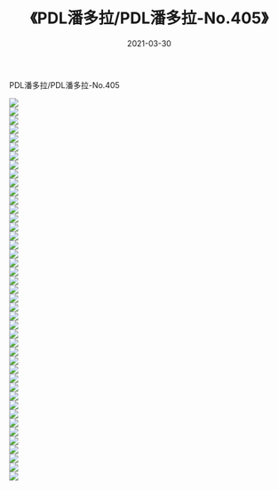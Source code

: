 ﻿---
layout: post
title:  《PDL潘多拉/PDL潘多拉-No.405》
date:   2021-03-30
img: http://pic.660000.xyz/1:/网络美图/2021/PDL潘多拉/PDL潘多拉-No.405/000.jpg
categories: [美女, 清纯, 唯美]
---

PDL潘多拉/PDL潘多拉-No.405

 ![](http://pic.660000.xyz/1:/网络美图/2021/PDL潘多拉/PDL潘多拉-No.405/001.jpg) <br>![](http://pic.660000.xyz/1:/网络美图/2021/PDL潘多拉/PDL潘多拉-No.405/002.jpg) <br>![](http://pic.660000.xyz/1:/网络美图/2021/PDL潘多拉/PDL潘多拉-No.405/003.jpg) <br>![](http://pic.660000.xyz/1:/网络美图/2021/PDL潘多拉/PDL潘多拉-No.405/004.jpg) <br>![](http://pic.660000.xyz/1:/网络美图/2021/PDL潘多拉/PDL潘多拉-No.405/005.jpg) <br>![](http://pic.660000.xyz/1:/网络美图/2021/PDL潘多拉/PDL潘多拉-No.405/006.jpg) <br>![](http://pic.660000.xyz/1:/网络美图/2021/PDL潘多拉/PDL潘多拉-No.405/007.jpg) <br>![](http://pic.660000.xyz/1:/网络美图/2021/PDL潘多拉/PDL潘多拉-No.405/008.jpg) <br>![](http://pic.660000.xyz/1:/网络美图/2021/PDL潘多拉/PDL潘多拉-No.405/009.jpg) <br>![](http://pic.660000.xyz/1:/网络美图/2021/PDL潘多拉/PDL潘多拉-No.405/010.jpg) <br>![](http://pic.660000.xyz/1:/网络美图/2021/PDL潘多拉/PDL潘多拉-No.405/011.jpg) <br>![](http://pic.660000.xyz/1:/网络美图/2021/PDL潘多拉/PDL潘多拉-No.405/012.jpg) <br>![](http://pic.660000.xyz/1:/网络美图/2021/PDL潘多拉/PDL潘多拉-No.405/013.jpg) <br>![](http://pic.660000.xyz/1:/网络美图/2021/PDL潘多拉/PDL潘多拉-No.405/014.jpg) <br>![](http://pic.660000.xyz/1:/网络美图/2021/PDL潘多拉/PDL潘多拉-No.405/015.jpg) <br>![](http://pic.660000.xyz/1:/网络美图/2021/PDL潘多拉/PDL潘多拉-No.405/016.jpg) <br>![](http://pic.660000.xyz/1:/网络美图/2021/PDL潘多拉/PDL潘多拉-No.405/017.jpg) <br>![](http://pic.660000.xyz/1:/网络美图/2021/PDL潘多拉/PDL潘多拉-No.405/018.jpg) <br>![](http://pic.660000.xyz/1:/网络美图/2021/PDL潘多拉/PDL潘多拉-No.405/019.jpg) <br>![](http://pic.660000.xyz/1:/网络美图/2021/PDL潘多拉/PDL潘多拉-No.405/020.jpg) <br>![](http://pic.660000.xyz/1:/网络美图/2021/PDL潘多拉/PDL潘多拉-No.405/021.jpg) <br>![](http://pic.660000.xyz/1:/网络美图/2021/PDL潘多拉/PDL潘多拉-No.405/022.jpg) <br>![](http://pic.660000.xyz/1:/网络美图/2021/PDL潘多拉/PDL潘多拉-No.405/023.jpg) <br>![](http://pic.660000.xyz/1:/网络美图/2021/PDL潘多拉/PDL潘多拉-No.405/024.jpg) <br>![](http://pic.660000.xyz/1:/网络美图/2021/PDL潘多拉/PDL潘多拉-No.405/025.jpg) <br>![](http://pic.660000.xyz/1:/网络美图/2021/PDL潘多拉/PDL潘多拉-No.405/026.jpg) <br>![](http://pic.660000.xyz/1:/网络美图/2021/PDL潘多拉/PDL潘多拉-No.405/027.jpg) <br>![](http://pic.660000.xyz/1:/网络美图/2021/PDL潘多拉/PDL潘多拉-No.405/028.jpg) <br>![](http://pic.660000.xyz/1:/网络美图/2021/PDL潘多拉/PDL潘多拉-No.405/029.jpg) <br>![](http://pic.660000.xyz/1:/网络美图/2021/PDL潘多拉/PDL潘多拉-No.405/030.jpg) <br>![](http://pic.660000.xyz/1:/网络美图/2021/PDL潘多拉/PDL潘多拉-No.405/031.jpg) <br>![](http://pic.660000.xyz/1:/网络美图/2021/PDL潘多拉/PDL潘多拉-No.405/032.jpg) <br>![](http://pic.660000.xyz/1:/网络美图/2021/PDL潘多拉/PDL潘多拉-No.405/033.jpg) <br>![](http://pic.660000.xyz/1:/网络美图/2021/PDL潘多拉/PDL潘多拉-No.405/034.jpg) <br>![](http://pic.660000.xyz/1:/网络美图/2021/PDL潘多拉/PDL潘多拉-No.405/035.jpg) <br>![](http://pic.660000.xyz/1:/网络美图/2021/PDL潘多拉/PDL潘多拉-No.405/036.jpg) <br>![](http://pic.660000.xyz/1:/网络美图/2021/PDL潘多拉/PDL潘多拉-No.405/037.jpg) <br>![](http://pic.660000.xyz/1:/网络美图/2021/PDL潘多拉/PDL潘多拉-No.405/038.jpg) <br>![](http://pic.660000.xyz/1:/网络美图/2021/PDL潘多拉/PDL潘多拉-No.405/039.jpg) <br>![](http://pic.660000.xyz/1:/网络美图/2021/PDL潘多拉/PDL潘多拉-No.405/040.jpg) <br>![](http://pic.660000.xyz/1:/网络美图/2021/PDL潘多拉/PDL潘多拉-No.405/041.jpg) <br>![](http://pic.660000.xyz/1:/网络美图/2021/PDL潘多拉/PDL潘多拉-No.405/042.jpg) <br>![](http://pic.660000.xyz/1:/网络美图/2021/PDL潘多拉/PDL潘多拉-No.405/043.jpg) <br>